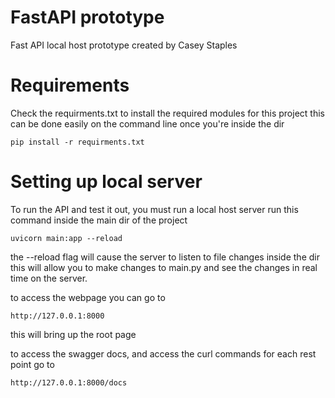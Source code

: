 # FastAPI prototype
Fast API local host prototype created by Casey Staples

# Requirements
Check the requirments.txt to install the required modules for this project
this can be done easily on the command line once you're inside the dir
```
pip install -r requirments.txt
```

# Setting up local server 
To run the API and test it out, you must run a local host server
run this command inside the main dir of the project

```
uvicorn main:app --reload
```
the --reload flag will cause the server to listen to file changes inside the dir
this will allow you to make changes to main.py and see the changes in real time on the server.

to access the webpage you can go to 
```
http://127.0.0.1:8000
```
this will bring up the root page

to access the swagger docs, and access the curl commands for each rest point go to

```
http://127.0.0.1:8000/docs
```
